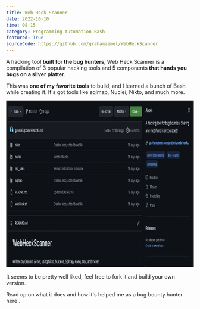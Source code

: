```yaml
---
title: Web Heck Scanner
date: 2022-10-10
time: 08:15
category: Programming Automation Bash
featured: True
sourceCode: https://github.com/grahamzemel/WebHeckScanner
---
```

<script>  
import Link from '$lib/components/Link.svelte'
</script>
<div class="linkBtn">

A hacking tool <strong>built for the bug hunters</strong>, <Link href='https://github.com/grahamzemel/WebHeckScanner'>Web Heck Scanner</Link> is a compilation of 3 popular hacking tools and 5 components <strong>that hands you bugs on a silver platter</strong>. 

This was <strong>one of my favorite tools</strong> to build, and I learned a bunch of Bash while creating it. It's got tools like sqlmap, Nuclei, Nikto, and much more.

<img
     alt="Web Heck Scanner"
     loading="lazy"
     decoding="async"
     width="672"
     height="448"
     src="./webheckscanner.png"
/>

It seems to be pretty well liked, feel free to fork it and build your own version.

Read up on what it does and how it's helped me as a bug bounty hunter <Link href='https://medium.com/the-gray-area/finding-p1-vulnerabilities-tools-resources-32bb2e7a52fb'>here</Link> .

</div>
